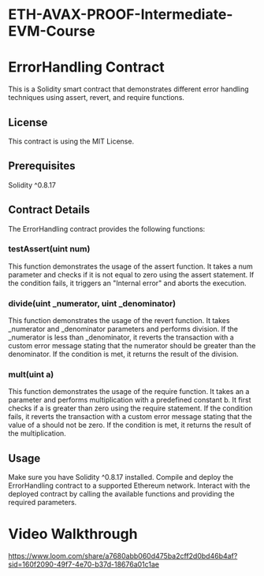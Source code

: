 # ETH-AVAX-PROOF-Intermediate-EVM-Course
# ErrorHandling Contract
This is a Solidity smart contract that demonstrates different error handling techniques using assert, revert, and require functions.

## License
This contract is using the MIT License.

## Prerequisites
Solidity ^0.8.17
## Contract Details
The ErrorHandling contract provides the following functions:

### testAssert(uint num)
This function demonstrates the usage of the assert function.
It takes a num parameter and checks if it is not equal to zero using the assert statement.
If the condition fails, it triggers an "Internal error" and aborts the execution.
### divide(uint _numerator, uint _denominator)
This function demonstrates the usage of the revert function.
It takes _numerator and _denominator parameters and performs division.
If the _numerator is less than _denominator, it reverts the transaction with a custom error message stating that the numerator should be greater than the denominator.
If the condition is met, it returns the result of the division.
### mult(uint a)
This function demonstrates the usage of the require function.
It takes an a parameter and performs multiplication with a predefined constant b.
It first checks if a is greater than zero using the require statement.
If the condition fails, it reverts the transaction with a custom error message stating that the value of a should not be zero.
If the condition is met, it returns the result of the multiplication.
## Usage
Make sure you have Solidity ^0.8.17 installed.
Compile and deploy the ErrorHandling contract to a supported Ethereum network.
Interact with the deployed contract by calling the available functions and providing the required parameters.
# Video Walkthrough
https://www.loom.com/share/a7680abb060d475ba2cff2d0bd46b4af?sid=160f2090-49f7-4e70-b37d-18676a01c1ae

